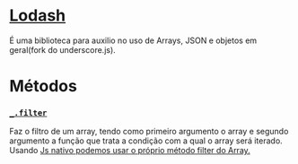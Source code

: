 # [Lodash](https://github.com/lodash/lodash)

É uma biblioteca para auxilio no uso de Arrays, JSON e objetos em geral(fork do underscore.js).

# Métodos

### [`_.filter`](https://github.com/lodash/lodash/blob/master/filter.js)

Faz o filtro de um array, tendo como primeiro argumento o array e segundo argumento a função que trata a condição com a qual o array será
iterado. Usando [Js nativo podemos usar o próprio método filter do Array.](https://github.com/you-dont-need/You-Dont-Need-Lodash-Underscore#_filter)
